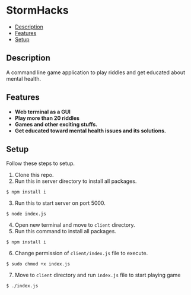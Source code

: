 # StormHacks

* [Description](#description)
* [Features](#features)
* [Setup](#setup)

## Description
A command line game application to play riddles and get educated about mental health.

## Features

* **Web terminal as a GUI**
* **Play more than 20 riddles**
* **Games and other exciting stuffs.**
* **Get educated toward mental health issues and its solutions.**

## Setup

Follow these steps to setup.

1. Clone this repo.
2. Run this in server directory to install all packages.
```
$ npm install i
```
3. Run this to start server on port 5000.
```
$ node index.js
```
4. Open new terminal and move to `client` directory.
5. Run this command to install all packages.
```
$ npm install i
```
6. Change permission of `client/index.js` file to execute.
```
$ sudo chmod +x index.js
```
7. Move to `client` directory and run `index.js` file to start playing game 
```
$ ./index.js
```